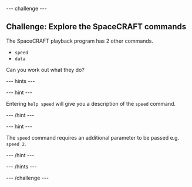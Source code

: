 --- challenge ---

## Challenge: Explore the SpaceCRAFT commands

The SpaceCRAFT playback program has 2 other commands.

- `speed`
- `data`

Can you work out what they do?

--- hints ---

--- hint ---

Entering `help speed` will give you a description of the `speed` command.

--- /hint ---

--- hint ---

The `speed` command requires an additional parameter to be passed e.g. `speed 2`.

--- /hint ---

--- /hints ---

--- /challenge ---

